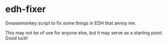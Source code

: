 edh-fixer
=============

Greasemonkey script to fix some things in EDH that annoy me.

This may not be of use for anyone else, but it may serve as a starting point. Good luck!

